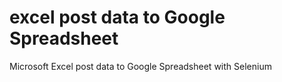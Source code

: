 # excel post data to Google Spreadsheet
 Microsoft Excel post data to Google Spreadsheet with Selenium
